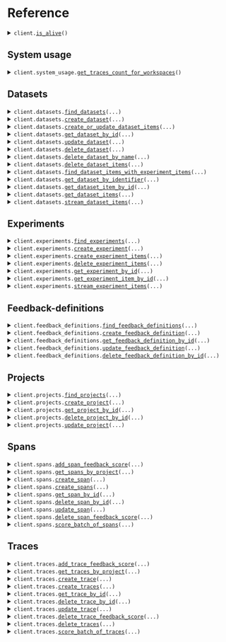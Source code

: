 # Reference
<details><summary><code>client.<a href="src/Opik/client.py">is_alive</a>()</code></summary>
<dl>
<dd>

#### 🔌 Usage

<dl>
<dd>

<dl>
<dd>

```python
from Opik.client import OpikApi

client = OpikApi()
client.is_alive()

```
</dd>
</dl>
</dd>
</dl>

#### ⚙️ Parameters

<dl>
<dd>

<dl>
<dd>

**request_options:** `typing.Optional[RequestOptions]` — Request-specific configuration.

</dd>
</dl>
</dd>
</dl>


</dd>
</dl>
</details>

## System usage
<details><summary><code>client.system_usage.<a href="src/Opik/system_usage/client.py">get_traces_count_for_workspaces</a>()</code></summary>
<dl>
<dd>

#### 📝 Description

<dl>
<dd>

<dl>
<dd>

Get traces count on previous day for all available workspaces
</dd>
</dl>
</dd>
</dl>

#### 🔌 Usage

<dl>
<dd>

<dl>
<dd>

```python
from Opik.client import OpikApi

client = OpikApi()
client.system_usage.get_traces_count_for_workspaces()

```
</dd>
</dl>
</dd>
</dl>

#### ⚙️ Parameters

<dl>
<dd>

<dl>
<dd>

**request_options:** `typing.Optional[RequestOptions]` — Request-specific configuration.

</dd>
</dl>
</dd>
</dl>


</dd>
</dl>
</details>

## Datasets
<details><summary><code>client.datasets.<a href="src/Opik/datasets/client.py">find_datasets</a>(...)</code></summary>
<dl>
<dd>

#### 📝 Description

<dl>
<dd>

<dl>
<dd>

Find datasets
</dd>
</dl>
</dd>
</dl>

#### 🔌 Usage

<dl>
<dd>

<dl>
<dd>

```python
from Opik.client import OpikApi

client = OpikApi()
client.datasets.find_datasets()

```
</dd>
</dl>
</dd>
</dl>

#### ⚙️ Parameters

<dl>
<dd>

<dl>
<dd>

**page:** `typing.Optional[int]`

</dd>
</dl>

<dl>
<dd>

**size:** `typing.Optional[int]`

</dd>
</dl>

<dl>
<dd>

**name:** `typing.Optional[str]`

</dd>
</dl>

<dl>
<dd>

**request_options:** `typing.Optional[RequestOptions]` — Request-specific configuration.

</dd>
</dl>
</dd>
</dl>


</dd>
</dl>
</details>

<details><summary><code>client.datasets.<a href="src/Opik/datasets/client.py">create_dataset</a>(...)</code></summary>
<dl>
<dd>

#### 📝 Description

<dl>
<dd>

<dl>
<dd>

Create dataset
</dd>
</dl>
</dd>
</dl>

#### 🔌 Usage

<dl>
<dd>

<dl>
<dd>

```python
from Opik.client import OpikApi

client = OpikApi()
client.datasets.create_dataset(
    name="name",
)

```
</dd>
</dl>
</dd>
</dl>

#### ⚙️ Parameters

<dl>
<dd>

<dl>
<dd>

**name:** `str`

</dd>
</dl>

<dl>
<dd>

**id:** `typing.Optional[str]`

</dd>
</dl>

<dl>
<dd>

**description:** `typing.Optional[str]`

</dd>
</dl>

<dl>
<dd>

**request_options:** `typing.Optional[RequestOptions]` — Request-specific configuration.

</dd>
</dl>
</dd>
</dl>


</dd>
</dl>
</details>

<details><summary><code>client.datasets.<a href="src/Opik/datasets/client.py">create_or_update_dataset_items</a>(...)</code></summary>
<dl>
<dd>

#### 📝 Description

<dl>
<dd>

<dl>
<dd>

Create/update dataset items based on dataset item id
</dd>
</dl>
</dd>
</dl>

#### 🔌 Usage

<dl>
<dd>

<dl>
<dd>

```python
from Opik import DatasetItemWrite
from Opik.client import OpikApi

client = OpikApi()
client.datasets.create_or_update_dataset_items(
    items=[
        DatasetItemWrite(
            input={},
            source="manual",
        )
    ],
)

```
</dd>
</dl>
</dd>
</dl>

#### ⚙️ Parameters

<dl>
<dd>

<dl>
<dd>

**items:** `typing.Sequence[DatasetItemWrite]`

</dd>
</dl>

<dl>
<dd>

**dataset_name:** `typing.Optional[str]` — If null, dataset_id must be provided

</dd>
</dl>

<dl>
<dd>

**dataset_id:** `typing.Optional[str]` — If null, dataset_name must be provided

</dd>
</dl>

<dl>
<dd>

**request_options:** `typing.Optional[RequestOptions]` — Request-specific configuration.

</dd>
</dl>
</dd>
</dl>


</dd>
</dl>
</details>

<details><summary><code>client.datasets.<a href="src/Opik/datasets/client.py">get_dataset_by_id</a>(...)</code></summary>
<dl>
<dd>

#### 📝 Description

<dl>
<dd>

<dl>
<dd>

Get dataset by id
</dd>
</dl>
</dd>
</dl>

#### 🔌 Usage

<dl>
<dd>

<dl>
<dd>

```python
from Opik.client import OpikApi

client = OpikApi()
client.datasets.get_dataset_by_id(
    id="id",
)

```
</dd>
</dl>
</dd>
</dl>

#### ⚙️ Parameters

<dl>
<dd>

<dl>
<dd>

**id:** `str`

</dd>
</dl>

<dl>
<dd>

**request_options:** `typing.Optional[RequestOptions]` — Request-specific configuration.

</dd>
</dl>
</dd>
</dl>


</dd>
</dl>
</details>

<details><summary><code>client.datasets.<a href="src/Opik/datasets/client.py">update_dataset</a>(...)</code></summary>
<dl>
<dd>

#### 📝 Description

<dl>
<dd>

<dl>
<dd>

Update dataset by id
</dd>
</dl>
</dd>
</dl>

#### 🔌 Usage

<dl>
<dd>

<dl>
<dd>

```python
from Opik.client import OpikApi

client = OpikApi()
client.datasets.update_dataset(
    id="id",
    name="name",
)

```
</dd>
</dl>
</dd>
</dl>

#### ⚙️ Parameters

<dl>
<dd>

<dl>
<dd>

**id:** `str`

</dd>
</dl>

<dl>
<dd>

**name:** `str`

</dd>
</dl>

<dl>
<dd>

**description:** `typing.Optional[str]`

</dd>
</dl>

<dl>
<dd>

**request_options:** `typing.Optional[RequestOptions]` — Request-specific configuration.

</dd>
</dl>
</dd>
</dl>


</dd>
</dl>
</details>

<details><summary><code>client.datasets.<a href="src/Opik/datasets/client.py">delete_dataset</a>(...)</code></summary>
<dl>
<dd>

#### 📝 Description

<dl>
<dd>

<dl>
<dd>

Delete dataset by id
</dd>
</dl>
</dd>
</dl>

#### 🔌 Usage

<dl>
<dd>

<dl>
<dd>

```python
from Opik.client import OpikApi

client = OpikApi()
client.datasets.delete_dataset(
    id="id",
)

```
</dd>
</dl>
</dd>
</dl>

#### ⚙️ Parameters

<dl>
<dd>

<dl>
<dd>

**id:** `str`

</dd>
</dl>

<dl>
<dd>

**request_options:** `typing.Optional[RequestOptions]` — Request-specific configuration.

</dd>
</dl>
</dd>
</dl>


</dd>
</dl>
</details>

<details><summary><code>client.datasets.<a href="src/Opik/datasets/client.py">delete_dataset_by_name</a>(...)</code></summary>
<dl>
<dd>

#### 📝 Description

<dl>
<dd>

<dl>
<dd>

Delete dataset by name
</dd>
</dl>
</dd>
</dl>

#### 🔌 Usage

<dl>
<dd>

<dl>
<dd>

```python
from Opik.client import OpikApi

client = OpikApi()
client.datasets.delete_dataset_by_name(
    dataset_name="dataset_name",
)

```
</dd>
</dl>
</dd>
</dl>

#### ⚙️ Parameters

<dl>
<dd>

<dl>
<dd>

**dataset_name:** `str`

</dd>
</dl>

<dl>
<dd>

**request_options:** `typing.Optional[RequestOptions]` — Request-specific configuration.

</dd>
</dl>
</dd>
</dl>


</dd>
</dl>
</details>

<details><summary><code>client.datasets.<a href="src/Opik/datasets/client.py">delete_dataset_items</a>(...)</code></summary>
<dl>
<dd>

#### 📝 Description

<dl>
<dd>

<dl>
<dd>

Delete dataset items
</dd>
</dl>
</dd>
</dl>

#### 🔌 Usage

<dl>
<dd>

<dl>
<dd>

```python
from Opik.client import OpikApi

client = OpikApi()
client.datasets.delete_dataset_items(
    item_ids=["item_ids"],
)

```
</dd>
</dl>
</dd>
</dl>

#### ⚙️ Parameters

<dl>
<dd>

<dl>
<dd>

**item_ids:** `typing.Sequence[str]`

</dd>
</dl>

<dl>
<dd>

**request_options:** `typing.Optional[RequestOptions]` — Request-specific configuration.

</dd>
</dl>
</dd>
</dl>


</dd>
</dl>
</details>

<details><summary><code>client.datasets.<a href="src/Opik/datasets/client.py">find_dataset_items_with_experiment_items</a>(...)</code></summary>
<dl>
<dd>

#### 📝 Description

<dl>
<dd>

<dl>
<dd>

Find dataset items with experiment items
</dd>
</dl>
</dd>
</dl>

#### 🔌 Usage

<dl>
<dd>

<dl>
<dd>

```python
from Opik.client import OpikApi

client = OpikApi()
client.datasets.find_dataset_items_with_experiment_items(
    id="id",
    experiment_ids="experiment_ids",
)

```
</dd>
</dl>
</dd>
</dl>

#### ⚙️ Parameters

<dl>
<dd>

<dl>
<dd>

**id:** `str`

</dd>
</dl>

<dl>
<dd>

**experiment_ids:** `str`

</dd>
</dl>

<dl>
<dd>

**page:** `typing.Optional[int]`

</dd>
</dl>

<dl>
<dd>

**size:** `typing.Optional[int]`

</dd>
</dl>

<dl>
<dd>

**filters:** `typing.Optional[str]`

</dd>
</dl>

<dl>
<dd>

**request_options:** `typing.Optional[RequestOptions]` — Request-specific configuration.

</dd>
</dl>
</dd>
</dl>


</dd>
</dl>
</details>

<details><summary><code>client.datasets.<a href="src/Opik/datasets/client.py">get_dataset_by_identifier</a>(...)</code></summary>
<dl>
<dd>

#### 📝 Description

<dl>
<dd>

<dl>
<dd>

Get dataset by name
</dd>
</dl>
</dd>
</dl>

#### 🔌 Usage

<dl>
<dd>

<dl>
<dd>

```python
from Opik.client import OpikApi

client = OpikApi()
client.datasets.get_dataset_by_identifier(
    dataset_name="dataset_name",
)

```
</dd>
</dl>
</dd>
</dl>

#### ⚙️ Parameters

<dl>
<dd>

<dl>
<dd>

**dataset_name:** `str`

</dd>
</dl>

<dl>
<dd>

**request_options:** `typing.Optional[RequestOptions]` — Request-specific configuration.

</dd>
</dl>
</dd>
</dl>


</dd>
</dl>
</details>

<details><summary><code>client.datasets.<a href="src/Opik/datasets/client.py">get_dataset_item_by_id</a>(...)</code></summary>
<dl>
<dd>

#### 📝 Description

<dl>
<dd>

<dl>
<dd>

Get dataset item by id
</dd>
</dl>
</dd>
</dl>

#### 🔌 Usage

<dl>
<dd>

<dl>
<dd>

```python
from Opik.client import OpikApi

client = OpikApi()
client.datasets.get_dataset_item_by_id(
    item_id="itemId",
)

```
</dd>
</dl>
</dd>
</dl>

#### ⚙️ Parameters

<dl>
<dd>

<dl>
<dd>

**item_id:** `str`

</dd>
</dl>

<dl>
<dd>

**request_options:** `typing.Optional[RequestOptions]` — Request-specific configuration.

</dd>
</dl>
</dd>
</dl>


</dd>
</dl>
</details>

<details><summary><code>client.datasets.<a href="src/Opik/datasets/client.py">get_dataset_items</a>(...)</code></summary>
<dl>
<dd>

#### 📝 Description

<dl>
<dd>

<dl>
<dd>

Get dataset items
</dd>
</dl>
</dd>
</dl>

#### 🔌 Usage

<dl>
<dd>

<dl>
<dd>

```python
from Opik.client import OpikApi

client = OpikApi()
client.datasets.get_dataset_items(
    id="id",
)

```
</dd>
</dl>
</dd>
</dl>

#### ⚙️ Parameters

<dl>
<dd>

<dl>
<dd>

**id:** `str`

</dd>
</dl>

<dl>
<dd>

**page:** `typing.Optional[int]`

</dd>
</dl>

<dl>
<dd>

**size:** `typing.Optional[int]`

</dd>
</dl>

<dl>
<dd>

**request_options:** `typing.Optional[RequestOptions]` — Request-specific configuration.

</dd>
</dl>
</dd>
</dl>


</dd>
</dl>
</details>

<details><summary><code>client.datasets.<a href="src/Opik/datasets/client.py">stream_dataset_items</a>(...)</code></summary>
<dl>
<dd>

#### 📝 Description

<dl>
<dd>

<dl>
<dd>

Stream dataset items
</dd>
</dl>
</dd>
</dl>

#### 🔌 Usage

<dl>
<dd>

<dl>
<dd>

```python
from Opik.client import OpikApi

client = OpikApi()
client.datasets.stream_dataset_items(
    dataset_name="string",
    last_retrieved_id="string",
    steam_limit=1,
)

```
</dd>
</dl>
</dd>
</dl>

#### ⚙️ Parameters

<dl>
<dd>

<dl>
<dd>

**dataset_name:** `str`

</dd>
</dl>

<dl>
<dd>

**last_retrieved_id:** `typing.Optional[str]`

</dd>
</dl>

<dl>
<dd>

**steam_limit:** `typing.Optional[int]`

</dd>
</dl>

<dl>
<dd>

**request_options:** `typing.Optional[RequestOptions]` — Request-specific configuration.

</dd>
</dl>
</dd>
</dl>


</dd>
</dl>
</details>

## Experiments
<details><summary><code>client.experiments.<a href="src/Opik/experiments/client.py">find_experiments</a>(...)</code></summary>
<dl>
<dd>

#### 📝 Description

<dl>
<dd>

<dl>
<dd>

Find experiments
</dd>
</dl>
</dd>
</dl>

#### 🔌 Usage

<dl>
<dd>

<dl>
<dd>

```python
from Opik.client import OpikApi

client = OpikApi()
client.experiments.find_experiments()

```
</dd>
</dl>
</dd>
</dl>

#### ⚙️ Parameters

<dl>
<dd>

<dl>
<dd>

**page:** `typing.Optional[int]`

</dd>
</dl>

<dl>
<dd>

**size:** `typing.Optional[int]`

</dd>
</dl>

<dl>
<dd>

**dataset_id:** `typing.Optional[str]`

</dd>
</dl>

<dl>
<dd>

**name:** `typing.Optional[str]`

</dd>
</dl>

<dl>
<dd>

**request_options:** `typing.Optional[RequestOptions]` — Request-specific configuration.

</dd>
</dl>
</dd>
</dl>


</dd>
</dl>
</details>

<details><summary><code>client.experiments.<a href="src/Opik/experiments/client.py">create_experiment</a>(...)</code></summary>
<dl>
<dd>

#### 📝 Description

<dl>
<dd>

<dl>
<dd>

Create experiment
</dd>
</dl>
</dd>
</dl>

#### 🔌 Usage

<dl>
<dd>

<dl>
<dd>

```python
from Opik.client import OpikApi

client = OpikApi()
client.experiments.create_experiment(
    dataset_name="dataset_name",
)

```
</dd>
</dl>
</dd>
</dl>

#### ⚙️ Parameters

<dl>
<dd>

<dl>
<dd>

**dataset_name:** `str`

</dd>
</dl>

<dl>
<dd>

**id:** `typing.Optional[str]`

</dd>
</dl>

<dl>
<dd>

**name:** `typing.Optional[str]`

</dd>
</dl>

<dl>
<dd>

**metadata:** `typing.Optional[JsonNodeWrite]`

</dd>
</dl>

<dl>
<dd>

**request_options:** `typing.Optional[RequestOptions]` — Request-specific configuration.

</dd>
</dl>
</dd>
</dl>


</dd>
</dl>
</details>

<details><summary><code>client.experiments.<a href="src/Opik/experiments/client.py">create_experiment_items</a>(...)</code></summary>
<dl>
<dd>

#### 📝 Description

<dl>
<dd>

<dl>
<dd>

Create experiment items
</dd>
</dl>
</dd>
</dl>

#### 🔌 Usage

<dl>
<dd>

<dl>
<dd>

```python
from Opik import ExperimentItem
from Opik.client import OpikApi

client = OpikApi()
client.experiments.create_experiment_items(
    experiment_items=[
        ExperimentItem(
            experiment_id="experiment_id",
            dataset_item_id="dataset_item_id",
            trace_id="trace_id",
        )
    ],
)

```
</dd>
</dl>
</dd>
</dl>

#### ⚙️ Parameters

<dl>
<dd>

<dl>
<dd>

**experiment_items:** `typing.Sequence[ExperimentItem]`

</dd>
</dl>

<dl>
<dd>

**request_options:** `typing.Optional[RequestOptions]` — Request-specific configuration.

</dd>
</dl>
</dd>
</dl>


</dd>
</dl>
</details>

<details><summary><code>client.experiments.<a href="src/Opik/experiments/client.py">delete_experiment_items</a>(...)</code></summary>
<dl>
<dd>

#### 📝 Description

<dl>
<dd>

<dl>
<dd>

Delete experiment items
</dd>
</dl>
</dd>
</dl>

#### 🔌 Usage

<dl>
<dd>

<dl>
<dd>

```python
from Opik.client import OpikApi

client = OpikApi()
client.experiments.delete_experiment_items(
    ids=["ids"],
)

```
</dd>
</dl>
</dd>
</dl>

#### ⚙️ Parameters

<dl>
<dd>

<dl>
<dd>

**ids:** `typing.Sequence[str]`

</dd>
</dl>

<dl>
<dd>

**request_options:** `typing.Optional[RequestOptions]` — Request-specific configuration.

</dd>
</dl>
</dd>
</dl>


</dd>
</dl>
</details>

<details><summary><code>client.experiments.<a href="src/Opik/experiments/client.py">get_experiment_by_id</a>(...)</code></summary>
<dl>
<dd>

#### 📝 Description

<dl>
<dd>

<dl>
<dd>

Get experiment by id
</dd>
</dl>
</dd>
</dl>

#### 🔌 Usage

<dl>
<dd>

<dl>
<dd>

```python
from Opik.client import OpikApi

client = OpikApi()
client.experiments.get_experiment_by_id(
    id="id",
)

```
</dd>
</dl>
</dd>
</dl>

#### ⚙️ Parameters

<dl>
<dd>

<dl>
<dd>

**id:** `str`

</dd>
</dl>

<dl>
<dd>

**request_options:** `typing.Optional[RequestOptions]` — Request-specific configuration.

</dd>
</dl>
</dd>
</dl>


</dd>
</dl>
</details>

<details><summary><code>client.experiments.<a href="src/Opik/experiments/client.py">get_experiment_item_by_id</a>(...)</code></summary>
<dl>
<dd>

#### 📝 Description

<dl>
<dd>

<dl>
<dd>

Get experiment item by id
</dd>
</dl>
</dd>
</dl>

#### 🔌 Usage

<dl>
<dd>

<dl>
<dd>

```python
from Opik.client import OpikApi

client = OpikApi()
client.experiments.get_experiment_item_by_id(
    id="id",
)

```
</dd>
</dl>
</dd>
</dl>

#### ⚙️ Parameters

<dl>
<dd>

<dl>
<dd>

**id:** `str`

</dd>
</dl>

<dl>
<dd>

**request_options:** `typing.Optional[RequestOptions]` — Request-specific configuration.

</dd>
</dl>
</dd>
</dl>


</dd>
</dl>
</details>

<details><summary><code>client.experiments.<a href="src/Opik/experiments/client.py">stream_experiment_items</a>(...)</code></summary>
<dl>
<dd>

#### 📝 Description

<dl>
<dd>

<dl>
<dd>

Stream experiment items
</dd>
</dl>
</dd>
</dl>

#### 🔌 Usage

<dl>
<dd>

<dl>
<dd>

```python
from Opik.client import OpikApi

client = OpikApi()
client.experiments.stream_experiment_items(
    experiment_name="string",
    limit=1,
    last_retrieved_id="string",
)

```
</dd>
</dl>
</dd>
</dl>

#### ⚙️ Parameters

<dl>
<dd>

<dl>
<dd>

**experiment_name:** `str`

</dd>
</dl>

<dl>
<dd>

**limit:** `typing.Optional[int]`

</dd>
</dl>

<dl>
<dd>

**last_retrieved_id:** `typing.Optional[str]`

</dd>
</dl>

<dl>
<dd>

**request_options:** `typing.Optional[RequestOptions]` — Request-specific configuration.

</dd>
</dl>
</dd>
</dl>


</dd>
</dl>
</details>

## Feedback-definitions
<details><summary><code>client.feedback_definitions.<a href="src/Opik/feedback_definitions/client.py">find_feedback_definitions</a>(...)</code></summary>
<dl>
<dd>

#### 📝 Description

<dl>
<dd>

<dl>
<dd>

Find Feedback definitions
</dd>
</dl>
</dd>
</dl>

#### 🔌 Usage

<dl>
<dd>

<dl>
<dd>

```python
from Opik.client import OpikApi

client = OpikApi()
client.feedback_definitions.find_feedback_definitions()

```
</dd>
</dl>
</dd>
</dl>

#### ⚙️ Parameters

<dl>
<dd>

<dl>
<dd>

**page:** `typing.Optional[int]`

</dd>
</dl>

<dl>
<dd>

**size:** `typing.Optional[int]`

</dd>
</dl>

<dl>
<dd>

**name:** `typing.Optional[str]`

</dd>
</dl>

<dl>
<dd>

**type:** `typing.Optional[FindFeedbackDefinitionsRequestType]`

</dd>
</dl>

<dl>
<dd>

**request_options:** `typing.Optional[RequestOptions]` — Request-specific configuration.

</dd>
</dl>
</dd>
</dl>


</dd>
</dl>
</details>

<details><summary><code>client.feedback_definitions.<a href="src/Opik/feedback_definitions/client.py">create_feedback_definition</a>(...)</code></summary>
<dl>
<dd>

#### 📝 Description

<dl>
<dd>

<dl>
<dd>

Get feedback definition
</dd>
</dl>
</dd>
</dl>

#### 🔌 Usage

<dl>
<dd>

<dl>
<dd>

```python
from Opik import FeedbackCreate_Numerical, NumericalFeedbackDetailCreate
from Opik.client import OpikApi

client = OpikApi()
client.feedback_definitions.create_feedback_definition(
    request=FeedbackCreate_Numerical(
        id="string",
        name="string",
        details={"string": {"key": "value"}},
        details=NumericalFeedbackDetailCreate(),
    ),
)

```
</dd>
</dl>
</dd>
</dl>

#### ⚙️ Parameters

<dl>
<dd>

<dl>
<dd>

**request:** `FeedbackCreate`

</dd>
</dl>

<dl>
<dd>

**request_options:** `typing.Optional[RequestOptions]` — Request-specific configuration.

</dd>
</dl>
</dd>
</dl>


</dd>
</dl>
</details>

<details><summary><code>client.feedback_definitions.<a href="src/Opik/feedback_definitions/client.py">get_feedback_definition_by_id</a>(...)</code></summary>
<dl>
<dd>

#### 📝 Description

<dl>
<dd>

<dl>
<dd>

Get feedback definition by id
</dd>
</dl>
</dd>
</dl>

#### 🔌 Usage

<dl>
<dd>

<dl>
<dd>

```python
from Opik.client import OpikApi

client = OpikApi()
client.feedback_definitions.get_feedback_definition_by_id(
    id="string",
)

```
</dd>
</dl>
</dd>
</dl>

#### ⚙️ Parameters

<dl>
<dd>

<dl>
<dd>

**id:** `str`

</dd>
</dl>

<dl>
<dd>

**request_options:** `typing.Optional[RequestOptions]` — Request-specific configuration.

</dd>
</dl>
</dd>
</dl>


</dd>
</dl>
</details>

<details><summary><code>client.feedback_definitions.<a href="src/Opik/feedback_definitions/client.py">update_feedback_definition</a>(...)</code></summary>
<dl>
<dd>

#### 📝 Description

<dl>
<dd>

<dl>
<dd>

Update feedback definition by id
</dd>
</dl>
</dd>
</dl>

#### 🔌 Usage

<dl>
<dd>

<dl>
<dd>

```python
from Opik import FeedbackUpdate_Numerical, NumericalFeedbackDetailUpdate
from Opik.client import OpikApi

client = OpikApi()
client.feedback_definitions.update_feedback_definition(
    id="string",
    request=FeedbackUpdate_Numerical(
        id="string",
        name="string",
        details={"string": {"key": "value"}},
        details=NumericalFeedbackDetailUpdate(),
    ),
)

```
</dd>
</dl>
</dd>
</dl>

#### ⚙️ Parameters

<dl>
<dd>

<dl>
<dd>

**id:** `str`

</dd>
</dl>

<dl>
<dd>

**request:** `FeedbackUpdate`

</dd>
</dl>

<dl>
<dd>

**request_options:** `typing.Optional[RequestOptions]` — Request-specific configuration.

</dd>
</dl>
</dd>
</dl>


</dd>
</dl>
</details>

<details><summary><code>client.feedback_definitions.<a href="src/Opik/feedback_definitions/client.py">delete_feedback_definition_by_id</a>(...)</code></summary>
<dl>
<dd>

#### 📝 Description

<dl>
<dd>

<dl>
<dd>

Delete feedback definition by id
</dd>
</dl>
</dd>
</dl>

#### 🔌 Usage

<dl>
<dd>

<dl>
<dd>

```python
from Opik.client import OpikApi

client = OpikApi()
client.feedback_definitions.delete_feedback_definition_by_id(
    id="id",
)

```
</dd>
</dl>
</dd>
</dl>

#### ⚙️ Parameters

<dl>
<dd>

<dl>
<dd>

**id:** `str`

</dd>
</dl>

<dl>
<dd>

**request_options:** `typing.Optional[RequestOptions]` — Request-specific configuration.

</dd>
</dl>
</dd>
</dl>


</dd>
</dl>
</details>

## Projects
<details><summary><code>client.projects.<a href="src/Opik/projects/client.py">find_projects</a>(...)</code></summary>
<dl>
<dd>

#### 📝 Description

<dl>
<dd>

<dl>
<dd>

Find projects
</dd>
</dl>
</dd>
</dl>

#### 🔌 Usage

<dl>
<dd>

<dl>
<dd>

```python
from Opik.client import OpikApi

client = OpikApi()
client.projects.find_projects()

```
</dd>
</dl>
</dd>
</dl>

#### ⚙️ Parameters

<dl>
<dd>

<dl>
<dd>

**page:** `typing.Optional[int]`

</dd>
</dl>

<dl>
<dd>

**size:** `typing.Optional[int]`

</dd>
</dl>

<dl>
<dd>

**name:** `typing.Optional[str]`

</dd>
</dl>

<dl>
<dd>

**request_options:** `typing.Optional[RequestOptions]` — Request-specific configuration.

</dd>
</dl>
</dd>
</dl>


</dd>
</dl>
</details>

<details><summary><code>client.projects.<a href="src/Opik/projects/client.py">create_project</a>(...)</code></summary>
<dl>
<dd>

#### 📝 Description

<dl>
<dd>

<dl>
<dd>

Get project
</dd>
</dl>
</dd>
</dl>

#### 🔌 Usage

<dl>
<dd>

<dl>
<dd>

```python
from Opik.client import OpikApi

client = OpikApi()
client.projects.create_project(
    name="name",
)

```
</dd>
</dl>
</dd>
</dl>

#### ⚙️ Parameters

<dl>
<dd>

<dl>
<dd>

**name:** `str`

</dd>
</dl>

<dl>
<dd>

**description:** `typing.Optional[str]`

</dd>
</dl>

<dl>
<dd>

**request_options:** `typing.Optional[RequestOptions]` — Request-specific configuration.

</dd>
</dl>
</dd>
</dl>


</dd>
</dl>
</details>

<details><summary><code>client.projects.<a href="src/Opik/projects/client.py">get_project_by_id</a>(...)</code></summary>
<dl>
<dd>

#### 📝 Description

<dl>
<dd>

<dl>
<dd>

Get project by id
</dd>
</dl>
</dd>
</dl>

#### 🔌 Usage

<dl>
<dd>

<dl>
<dd>

```python
from Opik.client import OpikApi

client = OpikApi()
client.projects.get_project_by_id(
    id="id",
)

```
</dd>
</dl>
</dd>
</dl>

#### ⚙️ Parameters

<dl>
<dd>

<dl>
<dd>

**id:** `str`

</dd>
</dl>

<dl>
<dd>

**request_options:** `typing.Optional[RequestOptions]` — Request-specific configuration.

</dd>
</dl>
</dd>
</dl>


</dd>
</dl>
</details>

<details><summary><code>client.projects.<a href="src/Opik/projects/client.py">delete_project_by_id</a>(...)</code></summary>
<dl>
<dd>

#### 📝 Description

<dl>
<dd>

<dl>
<dd>

Delete project by id
</dd>
</dl>
</dd>
</dl>

#### 🔌 Usage

<dl>
<dd>

<dl>
<dd>

```python
from Opik.client import OpikApi

client = OpikApi()
client.projects.delete_project_by_id(
    id="id",
)

```
</dd>
</dl>
</dd>
</dl>

#### ⚙️ Parameters

<dl>
<dd>

<dl>
<dd>

**id:** `str`

</dd>
</dl>

<dl>
<dd>

**request_options:** `typing.Optional[RequestOptions]` — Request-specific configuration.

</dd>
</dl>
</dd>
</dl>


</dd>
</dl>
</details>

<details><summary><code>client.projects.<a href="src/Opik/projects/client.py">update_project</a>(...)</code></summary>
<dl>
<dd>

#### 📝 Description

<dl>
<dd>

<dl>
<dd>

Update project by id
</dd>
</dl>
</dd>
</dl>

#### 🔌 Usage

<dl>
<dd>

<dl>
<dd>

```python
from Opik.client import OpikApi

client = OpikApi()
client.projects.update_project(
    id="id",
)

```
</dd>
</dl>
</dd>
</dl>

#### ⚙️ Parameters

<dl>
<dd>

<dl>
<dd>

**id:** `str`

</dd>
</dl>

<dl>
<dd>

**name:** `typing.Optional[str]`

</dd>
</dl>

<dl>
<dd>

**description:** `typing.Optional[str]`

</dd>
</dl>

<dl>
<dd>

**request_options:** `typing.Optional[RequestOptions]` — Request-specific configuration.

</dd>
</dl>
</dd>
</dl>


</dd>
</dl>
</details>

## Spans
<details><summary><code>client.spans.<a href="src/Opik/spans/client.py">add_span_feedback_score</a>(...)</code></summary>
<dl>
<dd>

#### 📝 Description

<dl>
<dd>

<dl>
<dd>

Add span feedback score
</dd>
</dl>
</dd>
</dl>

#### 🔌 Usage

<dl>
<dd>

<dl>
<dd>

```python
from Opik.client import OpikApi

client = OpikApi()
client.spans.add_span_feedback_score(
    id="id",
    name="name",
    value=1.1,
    source="ui",
)

```
</dd>
</dl>
</dd>
</dl>

#### ⚙️ Parameters

<dl>
<dd>

<dl>
<dd>

**id:** `str`

</dd>
</dl>

<dl>
<dd>

**name:** `str`

</dd>
</dl>

<dl>
<dd>

**value:** `float`

</dd>
</dl>

<dl>
<dd>

**source:** `FeedbackScoreSource`

</dd>
</dl>

<dl>
<dd>

**category_name:** `typing.Optional[str]`

</dd>
</dl>

<dl>
<dd>

**reason:** `typing.Optional[str]`

</dd>
</dl>

<dl>
<dd>

**created_at:** `typing.Optional[dt.datetime]`

</dd>
</dl>

<dl>
<dd>

**last_updated_at:** `typing.Optional[dt.datetime]`

</dd>
</dl>

<dl>
<dd>

**created_by:** `typing.Optional[str]`

</dd>
</dl>

<dl>
<dd>

**last_updated_by:** `typing.Optional[str]`

</dd>
</dl>

<dl>
<dd>

**request_options:** `typing.Optional[RequestOptions]` — Request-specific configuration.

</dd>
</dl>
</dd>
</dl>


</dd>
</dl>
</details>

<details><summary><code>client.spans.<a href="src/Opik/spans/client.py">get_spans_by_project</a>(...)</code></summary>
<dl>
<dd>

#### 📝 Description

<dl>
<dd>

<dl>
<dd>

Get spans by project_name or project_id and optionally by trace_id and/or type
</dd>
</dl>
</dd>
</dl>

#### 🔌 Usage

<dl>
<dd>

<dl>
<dd>

```python
from Opik.client import OpikApi

client = OpikApi()
client.spans.get_spans_by_project()

```
</dd>
</dl>
</dd>
</dl>

#### ⚙️ Parameters

<dl>
<dd>

<dl>
<dd>

**page:** `typing.Optional[int]`

</dd>
</dl>

<dl>
<dd>

**size:** `typing.Optional[int]`

</dd>
</dl>

<dl>
<dd>

**project_name:** `typing.Optional[str]`

</dd>
</dl>

<dl>
<dd>

**project_id:** `typing.Optional[str]`

</dd>
</dl>

<dl>
<dd>

**trace_id:** `typing.Optional[str]`

</dd>
</dl>

<dl>
<dd>

**type:** `typing.Optional[GetSpansByProjectRequestType]`

</dd>
</dl>

<dl>
<dd>

**filters:** `typing.Optional[str]`

</dd>
</dl>

<dl>
<dd>

**request_options:** `typing.Optional[RequestOptions]` — Request-specific configuration.

</dd>
</dl>
</dd>
</dl>


</dd>
</dl>
</details>

<details><summary><code>client.spans.<a href="src/Opik/spans/client.py">create_span</a>(...)</code></summary>
<dl>
<dd>

#### 📝 Description

<dl>
<dd>

<dl>
<dd>

Create span
</dd>
</dl>
</dd>
</dl>

#### 🔌 Usage

<dl>
<dd>

<dl>
<dd>

```python
import datetime

from Opik.client import OpikApi

client = OpikApi()
client.spans.create_span(
    trace_id="trace_id",
    name="name",
    type="general",
    start_time=datetime.datetime.fromisoformat(
        "2024-01-15 09:30:00+00:00",
    ),
)

```
</dd>
</dl>
</dd>
</dl>

#### ⚙️ Parameters

<dl>
<dd>

<dl>
<dd>

**trace_id:** `str`

</dd>
</dl>

<dl>
<dd>

**name:** `str`

</dd>
</dl>

<dl>
<dd>

**type:** `SpanWriteType`

</dd>
</dl>

<dl>
<dd>

**start_time:** `dt.datetime`

</dd>
</dl>

<dl>
<dd>

**id:** `typing.Optional[str]`

</dd>
</dl>

<dl>
<dd>

**project_name:** `typing.Optional[str]` — If null, the default project is used

</dd>
</dl>

<dl>
<dd>

**parent_span_id:** `typing.Optional[str]`

</dd>
</dl>

<dl>
<dd>

**end_time:** `typing.Optional[dt.datetime]`

</dd>
</dl>

<dl>
<dd>

**input:** `typing.Optional[JsonNodeWrite]`

</dd>
</dl>

<dl>
<dd>

**output:** `typing.Optional[JsonNodeWrite]`

</dd>
</dl>

<dl>
<dd>

**metadata:** `typing.Optional[JsonNodeWrite]`

</dd>
</dl>

<dl>
<dd>

**tags:** `typing.Optional[typing.Sequence[str]]`

</dd>
</dl>

<dl>
<dd>

**usage:** `typing.Optional[typing.Dict[str, int]]`

</dd>
</dl>

<dl>
<dd>

**request_options:** `typing.Optional[RequestOptions]` — Request-specific configuration.

</dd>
</dl>
</dd>
</dl>


</dd>
</dl>
</details>

<details><summary><code>client.spans.<a href="src/Opik/spans/client.py">create_spans</a>(...)</code></summary>
<dl>
<dd>

#### 📝 Description

<dl>
<dd>

<dl>
<dd>

Create spans
</dd>
</dl>
</dd>
</dl>

#### 🔌 Usage

<dl>
<dd>

<dl>
<dd>

```python
import datetime

from Opik import SpanWrite
from Opik.client import OpikApi

client = OpikApi()
client.spans.create_spans(
    spans=[
        SpanWrite(
            trace_id="trace_id",
            name="name",
            type="general",
            start_time=datetime.datetime.fromisoformat(
                "2024-01-15 09:30:00+00:00",
            ),
        )
    ],
)

```
</dd>
</dl>
</dd>
</dl>

#### ⚙️ Parameters

<dl>
<dd>

<dl>
<dd>

**spans:** `typing.Sequence[SpanWrite]`

</dd>
</dl>

<dl>
<dd>

**request_options:** `typing.Optional[RequestOptions]` — Request-specific configuration.

</dd>
</dl>
</dd>
</dl>


</dd>
</dl>
</details>

<details><summary><code>client.spans.<a href="src/Opik/spans/client.py">get_span_by_id</a>(...)</code></summary>
<dl>
<dd>

#### 📝 Description

<dl>
<dd>

<dl>
<dd>

Get span by id
</dd>
</dl>
</dd>
</dl>

#### 🔌 Usage

<dl>
<dd>

<dl>
<dd>

```python
from Opik.client import OpikApi

client = OpikApi()
client.spans.get_span_by_id(
    id="id",
)

```
</dd>
</dl>
</dd>
</dl>

#### ⚙️ Parameters

<dl>
<dd>

<dl>
<dd>

**id:** `str`

</dd>
</dl>

<dl>
<dd>

**request_options:** `typing.Optional[RequestOptions]` — Request-specific configuration.

</dd>
</dl>
</dd>
</dl>


</dd>
</dl>
</details>

<details><summary><code>client.spans.<a href="src/Opik/spans/client.py">delete_span_by_id</a>(...)</code></summary>
<dl>
<dd>

#### 📝 Description

<dl>
<dd>

<dl>
<dd>

Delete span by id
</dd>
</dl>
</dd>
</dl>

#### 🔌 Usage

<dl>
<dd>

<dl>
<dd>

```python
from Opik.client import OpikApi

client = OpikApi()
client.spans.delete_span_by_id(
    id="id",
)

```
</dd>
</dl>
</dd>
</dl>

#### ⚙️ Parameters

<dl>
<dd>

<dl>
<dd>

**id:** `str`

</dd>
</dl>

<dl>
<dd>

**request_options:** `typing.Optional[RequestOptions]` — Request-specific configuration.

</dd>
</dl>
</dd>
</dl>


</dd>
</dl>
</details>

<details><summary><code>client.spans.<a href="src/Opik/spans/client.py">update_span</a>(...)</code></summary>
<dl>
<dd>

#### 📝 Description

<dl>
<dd>

<dl>
<dd>

Update span by id
</dd>
</dl>
</dd>
</dl>

#### 🔌 Usage

<dl>
<dd>

<dl>
<dd>

```python
from Opik.client import OpikApi

client = OpikApi()
client.spans.update_span(
    id="id",
    trace_id="trace_id",
)

```
</dd>
</dl>
</dd>
</dl>

#### ⚙️ Parameters

<dl>
<dd>

<dl>
<dd>

**id:** `str`

</dd>
</dl>

<dl>
<dd>

**trace_id:** `str`

</dd>
</dl>

<dl>
<dd>

**project_name:** `typing.Optional[str]` — If null and project_id not specified, Default Project is assumed

</dd>
</dl>

<dl>
<dd>

**project_id:** `typing.Optional[str]` — If null and project_name not specified, Default Project is assumed

</dd>
</dl>

<dl>
<dd>

**parent_span_id:** `typing.Optional[str]`

</dd>
</dl>

<dl>
<dd>

**end_time:** `typing.Optional[dt.datetime]`

</dd>
</dl>

<dl>
<dd>

**input:** `typing.Optional[JsonNode]`

</dd>
</dl>

<dl>
<dd>

**output:** `typing.Optional[JsonNode]`

</dd>
</dl>

<dl>
<dd>

**metadata:** `typing.Optional[JsonNode]`

</dd>
</dl>

<dl>
<dd>

**tags:** `typing.Optional[typing.Sequence[str]]`

</dd>
</dl>

<dl>
<dd>

**usage:** `typing.Optional[typing.Dict[str, int]]`

</dd>
</dl>

<dl>
<dd>

**request_options:** `typing.Optional[RequestOptions]` — Request-specific configuration.

</dd>
</dl>
</dd>
</dl>


</dd>
</dl>
</details>

<details><summary><code>client.spans.<a href="src/Opik/spans/client.py">delete_span_feedback_score</a>(...)</code></summary>
<dl>
<dd>

#### 📝 Description

<dl>
<dd>

<dl>
<dd>

Delete span feedback score
</dd>
</dl>
</dd>
</dl>

#### 🔌 Usage

<dl>
<dd>

<dl>
<dd>

```python
from Opik.client import OpikApi

client = OpikApi()
client.spans.delete_span_feedback_score(
    id="id",
    name="name",
)

```
</dd>
</dl>
</dd>
</dl>

#### ⚙️ Parameters

<dl>
<dd>

<dl>
<dd>

**id:** `str`

</dd>
</dl>

<dl>
<dd>

**name:** `str`

</dd>
</dl>

<dl>
<dd>

**request_options:** `typing.Optional[RequestOptions]` — Request-specific configuration.

</dd>
</dl>
</dd>
</dl>


</dd>
</dl>
</details>

<details><summary><code>client.spans.<a href="src/Opik/spans/client.py">score_batch_of_spans</a>(...)</code></summary>
<dl>
<dd>

#### 📝 Description

<dl>
<dd>

<dl>
<dd>

Batch feedback scoring for spans
</dd>
</dl>
</dd>
</dl>

#### 🔌 Usage

<dl>
<dd>

<dl>
<dd>

```python
from Opik import FeedbackScoreBatchItem
from Opik.client import OpikApi

client = OpikApi()
client.spans.score_batch_of_spans(
    scores=[
        FeedbackScoreBatchItem(
            id="id",
            name="name",
            value=1.1,
            source="ui",
        )
    ],
)

```
</dd>
</dl>
</dd>
</dl>

#### ⚙️ Parameters

<dl>
<dd>

<dl>
<dd>

**scores:** `typing.Sequence[FeedbackScoreBatchItem]`

</dd>
</dl>

<dl>
<dd>

**request_options:** `typing.Optional[RequestOptions]` — Request-specific configuration.

</dd>
</dl>
</dd>
</dl>


</dd>
</dl>
</details>

## Traces
<details><summary><code>client.traces.<a href="src/Opik/traces/client.py">add_trace_feedback_score</a>(...)</code></summary>
<dl>
<dd>

#### 📝 Description

<dl>
<dd>

<dl>
<dd>

Add trace feedback score
</dd>
</dl>
</dd>
</dl>

#### 🔌 Usage

<dl>
<dd>

<dl>
<dd>

```python
from Opik.client import OpikApi

client = OpikApi()
client.traces.add_trace_feedback_score(
    id="id",
    name="name",
    value=1.1,
    source="ui",
)

```
</dd>
</dl>
</dd>
</dl>

#### ⚙️ Parameters

<dl>
<dd>

<dl>
<dd>

**id:** `str`

</dd>
</dl>

<dl>
<dd>

**name:** `str`

</dd>
</dl>

<dl>
<dd>

**value:** `float`

</dd>
</dl>

<dl>
<dd>

**source:** `FeedbackScoreSource`

</dd>
</dl>

<dl>
<dd>

**category_name:** `typing.Optional[str]`

</dd>
</dl>

<dl>
<dd>

**reason:** `typing.Optional[str]`

</dd>
</dl>

<dl>
<dd>

**created_at:** `typing.Optional[dt.datetime]`

</dd>
</dl>

<dl>
<dd>

**last_updated_at:** `typing.Optional[dt.datetime]`

</dd>
</dl>

<dl>
<dd>

**created_by:** `typing.Optional[str]`

</dd>
</dl>

<dl>
<dd>

**last_updated_by:** `typing.Optional[str]`

</dd>
</dl>

<dl>
<dd>

**request_options:** `typing.Optional[RequestOptions]` — Request-specific configuration.

</dd>
</dl>
</dd>
</dl>


</dd>
</dl>
</details>

<details><summary><code>client.traces.<a href="src/Opik/traces/client.py">get_traces_by_project</a>(...)</code></summary>
<dl>
<dd>

#### 📝 Description

<dl>
<dd>

<dl>
<dd>

Get traces by project_name or project_id
</dd>
</dl>
</dd>
</dl>

#### 🔌 Usage

<dl>
<dd>

<dl>
<dd>

```python
from Opik.client import OpikApi

client = OpikApi()
client.traces.get_traces_by_project()

```
</dd>
</dl>
</dd>
</dl>

#### ⚙️ Parameters

<dl>
<dd>

<dl>
<dd>

**page:** `typing.Optional[int]`

</dd>
</dl>

<dl>
<dd>

**size:** `typing.Optional[int]`

</dd>
</dl>

<dl>
<dd>

**project_name:** `typing.Optional[str]`

</dd>
</dl>

<dl>
<dd>

**project_id:** `typing.Optional[str]`

</dd>
</dl>

<dl>
<dd>

**filters:** `typing.Optional[str]`

</dd>
</dl>

<dl>
<dd>

**request_options:** `typing.Optional[RequestOptions]` — Request-specific configuration.

</dd>
</dl>
</dd>
</dl>


</dd>
</dl>
</details>

<details><summary><code>client.traces.<a href="src/Opik/traces/client.py">create_trace</a>(...)</code></summary>
<dl>
<dd>

#### 📝 Description

<dl>
<dd>

<dl>
<dd>

Get trace
</dd>
</dl>
</dd>
</dl>

#### 🔌 Usage

<dl>
<dd>

<dl>
<dd>

```python
import datetime

from Opik.client import OpikApi

client = OpikApi()
client.traces.create_trace(
    name="name",
    start_time=datetime.datetime.fromisoformat(
        "2024-01-15 09:30:00+00:00",
    ),
)

```
</dd>
</dl>
</dd>
</dl>

#### ⚙️ Parameters

<dl>
<dd>

<dl>
<dd>

**name:** `str`

</dd>
</dl>

<dl>
<dd>

**start_time:** `dt.datetime`

</dd>
</dl>

<dl>
<dd>

**id:** `typing.Optional[str]`

</dd>
</dl>

<dl>
<dd>

**project_name:** `typing.Optional[str]` — If null, the default project is used

</dd>
</dl>

<dl>
<dd>

**end_time:** `typing.Optional[dt.datetime]`

</dd>
</dl>

<dl>
<dd>

**input:** `typing.Optional[JsonNodeWrite]`

</dd>
</dl>

<dl>
<dd>

**output:** `typing.Optional[JsonNodeWrite]`

</dd>
</dl>

<dl>
<dd>

**metadata:** `typing.Optional[JsonNodeWrite]`

</dd>
</dl>

<dl>
<dd>

**tags:** `typing.Optional[typing.Sequence[str]]`

</dd>
</dl>

<dl>
<dd>

**request_options:** `typing.Optional[RequestOptions]` — Request-specific configuration.

</dd>
</dl>
</dd>
</dl>


</dd>
</dl>
</details>

<details><summary><code>client.traces.<a href="src/Opik/traces/client.py">create_traces</a>(...)</code></summary>
<dl>
<dd>

#### 📝 Description

<dl>
<dd>

<dl>
<dd>

Create traces
</dd>
</dl>
</dd>
</dl>

#### 🔌 Usage

<dl>
<dd>

<dl>
<dd>

```python
import datetime

from Opik import TraceWrite
from Opik.client import OpikApi

client = OpikApi()
client.traces.create_traces(
    traces=[
        TraceWrite(
            name="name",
            start_time=datetime.datetime.fromisoformat(
                "2024-01-15 09:30:00+00:00",
            ),
        )
    ],
)

```
</dd>
</dl>
</dd>
</dl>

#### ⚙️ Parameters

<dl>
<dd>

<dl>
<dd>

**traces:** `typing.Sequence[TraceWrite]`

</dd>
</dl>

<dl>
<dd>

**request_options:** `typing.Optional[RequestOptions]` — Request-specific configuration.

</dd>
</dl>
</dd>
</dl>


</dd>
</dl>
</details>

<details><summary><code>client.traces.<a href="src/Opik/traces/client.py">get_trace_by_id</a>(...)</code></summary>
<dl>
<dd>

#### 📝 Description

<dl>
<dd>

<dl>
<dd>

Get trace by id
</dd>
</dl>
</dd>
</dl>

#### 🔌 Usage

<dl>
<dd>

<dl>
<dd>

```python
from Opik.client import OpikApi

client = OpikApi()
client.traces.get_trace_by_id(
    id="id",
)

```
</dd>
</dl>
</dd>
</dl>

#### ⚙️ Parameters

<dl>
<dd>

<dl>
<dd>

**id:** `str`

</dd>
</dl>

<dl>
<dd>

**request_options:** `typing.Optional[RequestOptions]` — Request-specific configuration.

</dd>
</dl>
</dd>
</dl>


</dd>
</dl>
</details>

<details><summary><code>client.traces.<a href="src/Opik/traces/client.py">delete_trace_by_id</a>(...)</code></summary>
<dl>
<dd>

#### 📝 Description

<dl>
<dd>

<dl>
<dd>

Delete trace by id
</dd>
</dl>
</dd>
</dl>

#### 🔌 Usage

<dl>
<dd>

<dl>
<dd>

```python
from Opik.client import OpikApi

client = OpikApi()
client.traces.delete_trace_by_id(
    id="id",
)

```
</dd>
</dl>
</dd>
</dl>

#### ⚙️ Parameters

<dl>
<dd>

<dl>
<dd>

**id:** `str`

</dd>
</dl>

<dl>
<dd>

**request_options:** `typing.Optional[RequestOptions]` — Request-specific configuration.

</dd>
</dl>
</dd>
</dl>


</dd>
</dl>
</details>

<details><summary><code>client.traces.<a href="src/Opik/traces/client.py">update_trace</a>(...)</code></summary>
<dl>
<dd>

#### 📝 Description

<dl>
<dd>

<dl>
<dd>

Update trace by id
</dd>
</dl>
</dd>
</dl>

#### 🔌 Usage

<dl>
<dd>

<dl>
<dd>

```python
from Opik.client import OpikApi

client = OpikApi()
client.traces.update_trace(
    id="id",
)

```
</dd>
</dl>
</dd>
</dl>

#### ⚙️ Parameters

<dl>
<dd>

<dl>
<dd>

**id:** `str`

</dd>
</dl>

<dl>
<dd>

**project_name:** `typing.Optional[str]` — If null and project_id not specified, Default Project is assumed

</dd>
</dl>

<dl>
<dd>

**project_id:** `typing.Optional[str]` — If null and project_name not specified, Default Project is assumed

</dd>
</dl>

<dl>
<dd>

**end_time:** `typing.Optional[dt.datetime]`

</dd>
</dl>

<dl>
<dd>

**input:** `typing.Optional[JsonNode]`

</dd>
</dl>

<dl>
<dd>

**output:** `typing.Optional[JsonNode]`

</dd>
</dl>

<dl>
<dd>

**metadata:** `typing.Optional[JsonNode]`

</dd>
</dl>

<dl>
<dd>

**tags:** `typing.Optional[typing.Sequence[str]]`

</dd>
</dl>

<dl>
<dd>

**request_options:** `typing.Optional[RequestOptions]` — Request-specific configuration.

</dd>
</dl>
</dd>
</dl>


</dd>
</dl>
</details>

<details><summary><code>client.traces.<a href="src/Opik/traces/client.py">delete_trace_feedback_score</a>(...)</code></summary>
<dl>
<dd>

#### 📝 Description

<dl>
<dd>

<dl>
<dd>

Delete trace feedback score
</dd>
</dl>
</dd>
</dl>

#### 🔌 Usage

<dl>
<dd>

<dl>
<dd>

```python
from Opik.client import OpikApi

client = OpikApi()
client.traces.delete_trace_feedback_score(
    id="id",
    name="name",
)

```
</dd>
</dl>
</dd>
</dl>

#### ⚙️ Parameters

<dl>
<dd>

<dl>
<dd>

**id:** `str`

</dd>
</dl>

<dl>
<dd>

**name:** `str`

</dd>
</dl>

<dl>
<dd>

**request_options:** `typing.Optional[RequestOptions]` — Request-specific configuration.

</dd>
</dl>
</dd>
</dl>


</dd>
</dl>
</details>

<details><summary><code>client.traces.<a href="src/Opik/traces/client.py">delete_traces</a>(...)</code></summary>
<dl>
<dd>

#### 📝 Description

<dl>
<dd>

<dl>
<dd>

Delete traces
</dd>
</dl>
</dd>
</dl>

#### 🔌 Usage

<dl>
<dd>

<dl>
<dd>

```python
from Opik.client import OpikApi

client = OpikApi()
client.traces.delete_traces(
    ids=["ids"],
)

```
</dd>
</dl>
</dd>
</dl>

#### ⚙️ Parameters

<dl>
<dd>

<dl>
<dd>

**ids:** `typing.Sequence[str]`

</dd>
</dl>

<dl>
<dd>

**request_options:** `typing.Optional[RequestOptions]` — Request-specific configuration.

</dd>
</dl>
</dd>
</dl>


</dd>
</dl>
</details>

<details><summary><code>client.traces.<a href="src/Opik/traces/client.py">score_batch_of_traces</a>(...)</code></summary>
<dl>
<dd>

#### 📝 Description

<dl>
<dd>

<dl>
<dd>

Batch feedback scoring for traces
</dd>
</dl>
</dd>
</dl>

#### 🔌 Usage

<dl>
<dd>

<dl>
<dd>

```python
from Opik import FeedbackScoreBatchItem
from Opik.client import OpikApi

client = OpikApi()
client.traces.score_batch_of_traces(
    scores=[
        FeedbackScoreBatchItem(
            id="id",
            name="name",
            value=1.1,
            source="ui",
        )
    ],
)

```
</dd>
</dl>
</dd>
</dl>

#### ⚙️ Parameters

<dl>
<dd>

<dl>
<dd>

**scores:** `typing.Sequence[FeedbackScoreBatchItem]`

</dd>
</dl>

<dl>
<dd>

**request_options:** `typing.Optional[RequestOptions]` — Request-specific configuration.

</dd>
</dl>
</dd>
</dl>


</dd>
</dl>
</details>
